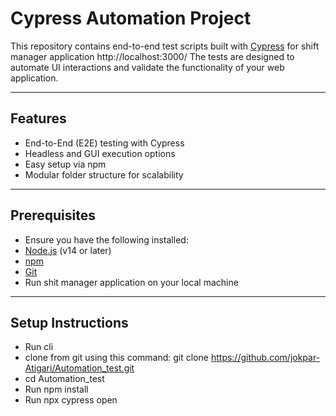 #  Cypress Automation Project

This repository contains end-to-end test scripts built with [Cypress](https://www.cypress.io/) for shift manager application http://localhost:3000/
The tests are designed to automate UI interactions and validate the functionality of your web application.

---

##  Features

- End-to-End (E2E) testing with Cypress
- Headless and GUI execution options
- Easy setup via npm
- Modular folder structure for scalability

---

##  Prerequisites

- Ensure you have the following installed:
- [Node.js](https://nodejs.org/) (v14 or later)
- [npm](https://www.npmjs.com/)
- [Git](https://git-scm.com/)
- Run shit manager application on your local machine

---

##  Setup Instructions

- Run cli
- clone from git using this command: git clone https://github.com/jokpar-Atigari/Automation_test.git
- cd Automation_test
- Run npm install
- Run npx cypress open
